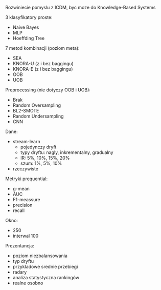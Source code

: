 Rozwiniecie pomyslu z ICDM, byc moze do Knowledge-Based Systems

3 klasyfikatory proste:
* Naive Bayes
* MLP
* Hoeffding Tree

7 metod kombinacji (poziom meta):
* SEA
* KNORA-U (z i bez baggingu)
* KNORA-E (z i bez baggingu)
* OOB
* UOB

Preprocessing (nie dotyczy OOB i UOB):
* Brak
* Random Oversampling
* BL2-SMOTE
* Random Undersampling
* CNN

Dane:
* stream-learn
  * pojedynczy dryft
  * typy dryftu: nagly, inkrementalny, gradualny
  * IR: 5%, 10%, 15%, 20%
  * szum: 1%, 5%, 10%
* rzeczywiste

Metryki prequential:
* g-mean
* AUC
* F1-meassure
* precision
* recall

Okno:
* 250
* interwal 100

Prezentancja:
* poziom niezbalansowania
* typ dryftu
* przykladowe srednie przebiegi
* radary
* analiza statystyczna rankingów
* realne osobno
